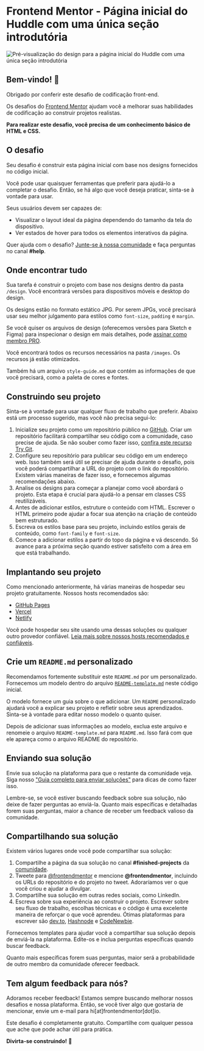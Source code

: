 # Frontend Mentor - Página inicial do Huddle com uma única seção introdutória

![Pré-visualização do design para a página inicial do Huddle com uma única seção introdutória](./design/desktop-preview.jpg)

## Bem-vindo! 👋

Obrigado por conferir este desafio de codificação front-end.

Os desafios do [Frontend Mentor](https://www.frontendmentor.io) ajudam você a melhorar suas habilidades de codificação ao construir projetos realistas.

**Para realizar este desafio, você precisa de um conhecimento básico de HTML e CSS.**

## O desafio

Seu desafio é construir esta página inicial com base nos designs fornecidos no código inicial.

Você pode usar quaisquer ferramentas que preferir para ajudá-lo a completar o desafio. Então, se há algo que você deseja praticar, sinta-se à vontade para usar.

Seus usuários devem ser capazes de:

- Visualizar o layout ideal da página dependendo do tamanho da tela do dispositivo.
- Ver estados de hover para todos os elementos interativos da página.

Quer ajuda com o desafio? [Junte-se à nossa comunidade](https://www.frontendmentor.io/community) e faça perguntas no canal **#help**.

## Onde encontrar tudo

Sua tarefa é construir o projeto com base nos designs dentro da pasta `/design`. Você encontrará versões para dispositivos móveis e desktop do design.

Os designs estão no formato estático JPG. Por serem JPGs, você precisará usar seu melhor julgamento para estilos como `font-size`, `padding` e `margin`.

Se você quiser os arquivos de design (oferecemos versões para Sketch e Figma) para inspecionar o design em mais detalhes, pode [assinar como membro PRO](https://www.frontendmentor.io/pro).

Você encontrará todos os recursos necessários na pasta `/images`. Os recursos já estão otimizados.

Também há um arquivo `style-guide.md` que contém as informações de que você precisará, como a paleta de cores e fontes.

## Construindo seu projeto

Sinta-se à vontade para usar qualquer fluxo de trabalho que preferir. Abaixo está um processo sugerido, mas você não precisa segui-lo:

1. Inicialize seu projeto como um repositório público no [GitHub](https://github.com/). Criar um repositório facilitará compartilhar seu código com a comunidade, caso precise de ajuda. Se não souber como fazer isso, [confira este recurso Try Git](https://try.github.io/).
2. Configure seu repositório para publicar seu código em um endereço web. Isso também será útil se precisar de ajuda durante o desafio, pois você poderá compartilhar a URL do projeto com o link do repositório. Existem várias maneiras de fazer isso, e fornecemos algumas recomendações abaixo.
3. Analise os designs para começar a planejar como você abordará o projeto. Esta etapa é crucial para ajudá-lo a pensar em classes CSS reutilizáveis.
4. Antes de adicionar estilos, estruture o conteúdo com HTML. Escrever o HTML primeiro pode ajudar a focar sua atenção na criação de conteúdo bem estruturado.
5. Escreva os estilos base para seu projeto, incluindo estilos gerais de conteúdo, como `font-family` e `font-size`.
6. Comece a adicionar estilos a partir do topo da página e vá descendo. Só avance para a próxima seção quando estiver satisfeito com a área em que está trabalhando.

## Implantando seu projeto

Como mencionado anteriormente, há várias maneiras de hospedar seu projeto gratuitamente. Nossos hosts recomendados são:

- [GitHub Pages](https://pages.github.com/)
- [Vercel](https://vercel.com/)
- [Netlify](https://www.netlify.com/)

Você pode hospedar seu site usando uma dessas soluções ou qualquer outro provedor confiável. [Leia mais sobre nossos hosts recomendados e confiáveis](https://medium.com/frontend-mentor/frontend-mentor-trusted-hosting-providers-bf000dfebe).

## Crie um `README.md` personalizado

Recomendamos fortemente substituir este `README.md` por um personalizado. Fornecemos um modelo dentro do arquivo [`README-template.md`](./README-template.md) neste código inicial.

O modelo fornece um guia sobre o que adicionar. Um `README` personalizado ajudará você a explicar seu projeto e refletir sobre seus aprendizados. Sinta-se à vontade para editar nosso modelo o quanto quiser.

Depois de adicionar suas informações ao modelo, exclua este arquivo e renomeie o arquivo `README-template.md` para `README.md`. Isso fará com que ele apareça como o arquivo README do repositório.

## Enviando sua solução

Envie sua solução na plataforma para que o restante da comunidade veja. Siga nosso ["Guia completo para enviar soluções"](https://medium.com/frontend-mentor/a-complete-guide-to-submitting-solutions-on-frontend-mentor-ac6384162248) para dicas de como fazer isso.

Lembre-se, se você estiver buscando feedback sobre sua solução, não deixe de fazer perguntas ao enviá-la. Quanto mais específicas e detalhadas forem suas perguntas, maior a chance de receber um feedback valioso da comunidade.

## Compartilhando sua solução

Existem vários lugares onde você pode compartilhar sua solução:

1. Compartilhe a página da sua solução no canal **#finished-projects** da [comunidade](https://www.frontendmentor.io/community).
2. Tweete para [@frontendmentor](https://twitter.com/frontendmentor) e mencione **@frontendmentor**, incluindo os URLs do repositório e do projeto no tweet. Adoraríamos ver o que você criou e ajudar a divulgar.
3. Compartilhe sua solução em outras redes sociais, como LinkedIn.
4. Escreva sobre sua experiência ao construir o projeto. Escrever sobre seu fluxo de trabalho, escolhas técnicas e o código é uma excelente maneira de reforçar o que você aprendeu. Ótimas plataformas para escrever são [dev.to](https://dev.to/), [Hashnode](https://hashnode.com/) e [CodeNewbie](https://community.codenewbie.org/).

Fornecemos templates para ajudar você a compartilhar sua solução depois de enviá-la na plataforma. Edite-os e inclua perguntas específicas quando buscar feedback.

Quanto mais específicas forem suas perguntas, maior será a probabilidade de outro membro da comunidade oferecer feedback.

## Tem algum feedback para nós?

Adoramos receber feedback! Estamos sempre buscando melhorar nossos desafios e nossa plataforma. Então, se você tiver algo que gostaria de mencionar, envie um e-mail para hi[at]frontendmentor[dot]io.

Este desafio é completamente gratuito. Compartilhe com qualquer pessoa que ache que pode achar útil para prática.

**Divirta-se construindo!** 🚀